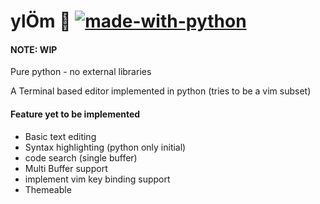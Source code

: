 # ylÖm 🐢 [![made-with-python](https://img.shields.io/badge/Made%20with-Python-1f425f.svg)](https://www.python.org/)

#### NOTE: WIP

Pure python - no external libraries

A Terminal based editor implemented in python (tries to be a vim subset)


#### Feature yet to be implemented

* Basic text editing
* Syntax highlighting (python only initial)
* code search (single buffer)
* Multi Buffer support 
* implement vim key binding support
* Themeable

